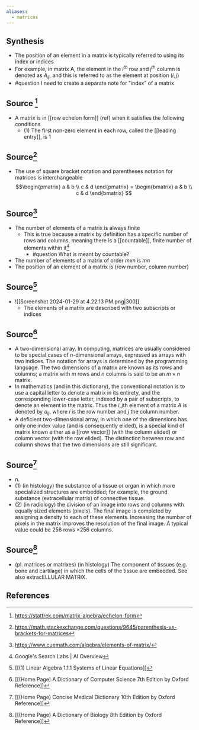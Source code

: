 ```yaml
---
aliases:
  - matrices
---
```

## Synthesis
- The position of an element in a matrix is typically referred to using its index or indices
- For example, in matrix A, the element in the $i^{th}$ row and $j^{th}$ column is denoted as $A_{ij}$, and this is referred to as the element at position $(i, j)$ 
- #question I need to create a separate note for "index" of a matrix
## Source [^1]
- A matrix is in [[row echelon form]] (ref) when it satisfies the following conditions
	- (1) The first non-zero element in each row, called the [[leading entry]], is 1

## Source[^2]
- The use of square bracket notation and parentheses notation for matrices is interchangeable
$$\begin{pmatrix} a & b \\ c & d \end{pmatrix} = \begin{bmatrix} a & b \\ c & d \end{bmatrix} $$
## Source[^3]
- The number of elements of a matrix is always finite
	- This is true because a matrix by definition has a specific number of rows and columns, meaning there is a [[countable]], finite number of elements within it[^4]
		- #question What is meant by countable?
- The number of elements of a matrix of order $mxn$ is $mn$ 
- The position of an element of a matrix is (row number, column number)


## Source[^5]
- ![[Screenshot 2024-01-29 at 4.22.13 PM.png|300]]
	- The elements of a matrix are described with two subscripts or indices

## Source[^6]
- A two-dimensional array. In computing, matrices are usually considered to be special cases of $n$-dimensional arrays, expressed as arrays with two indices. The notation for arrays is determined by the programming language. The two dimensions of a matrix are known as its rows and columns; a matrix with $m$ rows and $n$ columns is said to be an $m \times n$ matrix.
- In mathematics (and in this dictionary), the conventional notation is to use a capital letter to denote a matrix in its entirety, and the corresponding lower-case letter, indexed by a pair of subscripts, to denote an element in the matrix. Thus the $i,j$th element of a matrix $A$ is denoted by $a_{i j}$, where $i$ is the row number and $j$ the column number.
- A deficient two-dimensional array, in which one of the dimensions has only one index value (and is consequently elided), is a special kind of matrix known either as a [[row vector]] (with the column elided) or column vector (with the row elided). The distinction between row and column shows that the two dimensions are still significant.
## Source[^7]
- n. 
- (1) (in histology) the substance of a tissue or organ in which more specialized structures are embedded; for example, the ground substance (extracellular matrix) of connective tissue. 
- (2) (in radiology) the division of an image into rows and columns with equally sized elements (pixels). The final image is completed by assigning a density to each of these elements. Increasing the number of pixels in the matrix improves the resolution of the final image. A typical value could be 256 rows $\times 256$ columns.
## Source[^8]
- (pl. matrices or matrixes) (in histology) The component of tissues (e.g. bone and cartilage) in which the cells of the tissue are embedded. See also extracELLULAR MATRIX.
## References

[^1]: https://stattrek.com/matrix-algebra/echelon-form
[^2]: https://math.stackexchange.com/questions/9645/parenthesis-vs-brackets-for-matrices
[^3]: https://www.cuemath.com/algebra/elements-of-matrix/
[^4]: Google's Search Labs | AI Overview
[^5]: [[(1) Linear Algebra 1.1.1 Systems of Linear Equations]]
[^6]: [[(Home Page) A Dictionary of Computer Science 7th Edition by Oxford Reference]]
[^7]: [[(Home Page) Concise Medical Dictionary 10th Edition by Oxford Reference]]
[^8]: [[(Home Page) A Dictionary of Biology 8th Edition by Oxford Reference]]
